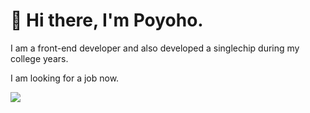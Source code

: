 # 👋 Hi there, I'm Poyoho.

I am a front-end developer and also developed a singlechip during my college years.

I am looking for a job now.

![](https://komarev.com/ghpvc/?username=poyoho)
